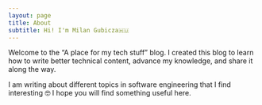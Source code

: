 ```yaml
---
layout: page
title: About
subtitle: Hi! I'm Milan Gubicza🇭🇺
---
```

Welcome to the “A place for my tech stuff” blog. I created this blog to learn how to write better technical content, advance my knowledge, and share it along the way.

I am writing about different topics in software engineering that I find interesting :nerd_face: I hope you will find something useful here.
